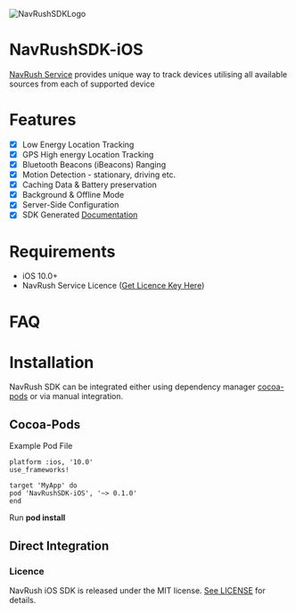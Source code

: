 ![NavRushSDKLogo](https://storage.googleapis.com/instapage-thumbnails/be0dea8e/b3ebc278/1552864817-40665241-618x136-nr-logo-clear.png "NavRushSDK Logo" )
# NavRushSDK-iOS

[NavRush Service](http://www.navrush.com) provides unique way to track devices utilising all available sources from each of supported device

# Features

- [X] Low Energy Location Tracking
- [X] GPS High energy Location Tracking
- [X] Bluetooth Beacons (iBeacons) Ranging
- [X] Motion Detection - stationary, driving etc.
- [X] Caching Data & Battery preservation
- [X] Background & Offline Mode
- [X] Server-Side Configuration
- [X] SDK Generated [Documentation](https://bullrush-apps.github.io/NAVRushSDK-iOS/)

# Requirements

- iOS 10.0+
- NavRush Service Licence ([Get Licence Key Here](http://www.navrush.com))

# FAQ

# Installation
NavRush SDK can be integrated either using dependency manager [cocoa-pods](https://guides.cocoapods.org/) or via manual integration.

## Cocoa-Pods
Example Pod File
```
platform :ios, '10.0'
use_frameworks!

target 'MyApp' do
pod 'NavRushSDK-iOS', '~> 0.1.0'
end
```

Run **pod install**

## Direct Integration


### Licence
NavRush iOS SDK is released under the MIT license. [See LICENSE](https://github.com/bullrush-apps/NAVRushSDK-iOS/blob/master/LICENSE) for details.
